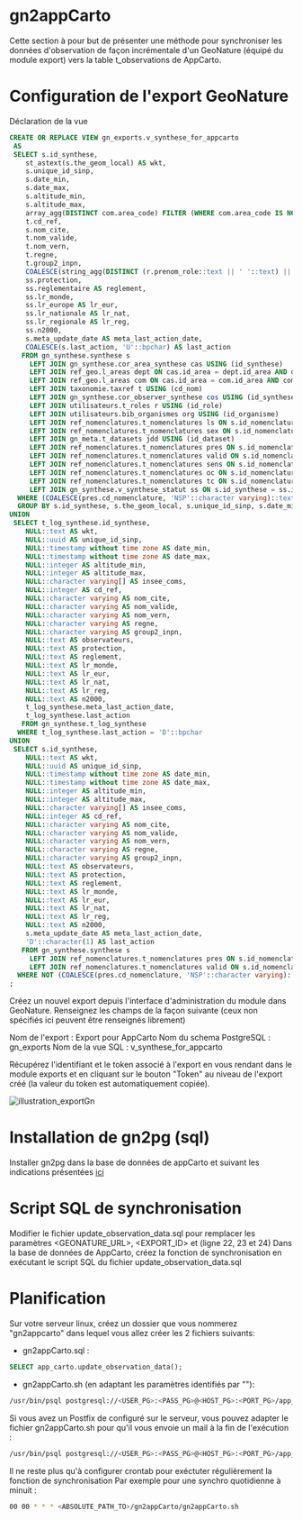 # gn2appCarto 

Cette section à pour but de présenter une méthode pour synchroniser les données d'observation de façon incrémentale d'un GeoNature (équipé du module export) vers la table t_observations de AppCarto.

# Configuration de l'export GeoNature

Déclaration de la vue
```sql
CREATE OR REPLACE VIEW gn_exports.v_synthese_for_appcarto
 AS
 SELECT s.id_synthese,
    st_astext(s.the_geom_local) AS wkt,
    s.unique_id_sinp,
    s.date_min,
    s.date_max,
    s.altitude_min,
    s.altitude_max,
    array_agg(DISTINCT com.area_code) FILTER (WHERE com.area_code IS NOT NULL) AS insee_coms,
    t.cd_ref,
    s.nom_cite,
    t.nom_valide,
    t.nom_vern,
    t.regne,
    t.group2_inpn,
    COALESCE(string_agg(DISTINCT (r.prenom_role::text || ' '::text) || r.nom_role::text, ', '::text), s.observers::text) AS observateurs,
    ss.protection,
    ss.reglementaire AS reglement,
    ss.lr_monde,
    ss.lr_europe AS lr_eur,
    ss.lr_nationale AS lr_nat,
    ss.lr_regionale AS lr_reg,
    ss.n2000,
    s.meta_update_date AS meta_last_action_date,
    COALESCE(s.last_action, 'U'::bpchar) AS last_action
   FROM gn_synthese.synthese s
     LEFT JOIN gn_synthese.cor_area_synthese cas USING (id_synthese)
     LEFT JOIN ref_geo.l_areas dept ON cas.id_area = dept.id_area AND dept.id_type = 26
     LEFT JOIN ref_geo.l_areas com ON cas.id_area = com.id_area AND com.id_type = 25
     LEFT JOIN taxonomie.taxref t USING (cd_nom)
     LEFT JOIN gn_synthese.cor_observer_synthese cos USING (id_synthese)
     LEFT JOIN utilisateurs.t_roles r USING (id_role)
     LEFT JOIN utilisateurs.bib_organismes org USING (id_organisme)
     LEFT JOIN ref_nomenclatures.t_nomenclatures ls ON s.id_nomenclature_life_stage = ls.id_nomenclature
     LEFT JOIN ref_nomenclatures.t_nomenclatures sex ON s.id_nomenclature_sex = sex.id_nomenclature
     LEFT JOIN gn_meta.t_datasets jdd USING (id_dataset)
     LEFT JOIN ref_nomenclatures.t_nomenclatures pres ON s.id_nomenclature_observation_status = pres.id_nomenclature
     LEFT JOIN ref_nomenclatures.t_nomenclatures valid ON s.id_nomenclature_valid_status = valid.id_nomenclature
     LEFT JOIN ref_nomenclatures.t_nomenclatures sens ON s.id_nomenclature_sensitivity = sens.id_nomenclature
     LEFT JOIN ref_nomenclatures.t_nomenclatures oc ON s.id_nomenclature_obj_count = oc.id_nomenclature
     LEFT JOIN ref_nomenclatures.t_nomenclatures tc ON s.id_nomenclature_type_count = tc.id_nomenclature
     LEFT JOIN gn_synthese.v_synthese_statut ss ON s.id_synthese = ss.id_synthese
  WHERE (COALESCE(pres.cd_nomenclature, 'NSP'::character varying)::text = ANY (ARRAY['NSP'::character varying::text, 'Pr'::character varying::text])) AND (COALESCE(valid.cd_nomenclature, '0'::character varying)::text = ANY (ARRAY['0'::character varying::text, '1'::character varying::text, '2'::character varying::text]))
  GROUP BY s.id_synthese, s.the_geom_local, s.unique_id_sinp, s.date_min, s.date_max, t.cd_ref, s.nom_cite, t.nom_valide, t.nom_vern, t.regne, t.group2_inpn, s.observers, ss.protection, ss.reglementaire, ss.lr_monde, ss.lr_europe, ss.lr_nationale, ss.lr_regionale, ss.n2000
UNION
 SELECT t_log_synthese.id_synthese,
    NULL::text AS wkt,
    NULL::uuid AS unique_id_sinp,
    NULL::timestamp without time zone AS date_min,
    NULL::timestamp without time zone AS date_max,
    NULL::integer AS altitude_min,
    NULL::integer AS altitude_max,
    NULL::character varying[] AS insee_coms,
    NULL::integer AS cd_ref,
    NULL::character varying AS nom_cite,
    NULL::character varying AS nom_valide,
    NULL::character varying AS nom_vern,
    NULL::character varying AS regne,
    NULL::character varying AS group2_inpn,
    NULL::text AS observateurs,
    NULL::text AS protection,
    NULL::text AS reglement,
    NULL::text AS lr_monde,
    NULL::text AS lr_eur,
    NULL::text AS lr_nat,
    NULL::text AS lr_reg,
    NULL::text AS n2000,
    t_log_synthese.meta_last_action_date,
    t_log_synthese.last_action
   FROM gn_synthese.t_log_synthese
  WHERE t_log_synthese.last_action = 'D'::bpchar
UNION
 SELECT s.id_synthese,
    NULL::text AS wkt,
    NULL::uuid AS unique_id_sinp,
    NULL::timestamp without time zone AS date_min,
    NULL::timestamp without time zone AS date_max,
    NULL::integer AS altitude_min,
    NULL::integer AS altitude_max,
    NULL::character varying[] AS insee_coms,
    NULL::integer AS cd_ref,
    NULL::character varying AS nom_cite,
    NULL::character varying AS nom_valide,
    NULL::character varying AS nom_vern,
    NULL::character varying AS regne,
    NULL::character varying AS group2_inpn,
    NULL::text AS observateurs,
    NULL::text AS protection,
    NULL::text AS reglement,
    NULL::text AS lr_monde,
    NULL::text AS lr_eur,
    NULL::text AS lr_nat,
    NULL::text AS lr_reg,
    NULL::text AS n2000,
    s.meta_update_date AS meta_last_action_date,
    'D'::character(1) AS last_action
   FROM gn_synthese.synthese s
     LEFT JOIN ref_nomenclatures.t_nomenclatures pres ON s.id_nomenclature_observation_status = pres.id_nomenclature
     LEFT JOIN ref_nomenclatures.t_nomenclatures valid ON s.id_nomenclature_valid_status = valid.id_nomenclature
  WHERE NOT (COALESCE(pres.cd_nomenclature, 'NSP'::character varying)::text = ANY (ARRAY['NSP'::character varying::text, 'Pr'::character varying::text])) OR NOT (COALESCE(valid.cd_nomenclature, '0'::character varying)::text = ANY (ARRAY['0'::character varying::text, '1'::character varying::text, '2'::character varying::text]));
;
```

Créez un nouvel export depuis l'interface d'administration du module dans GeoNature.
Renseignez les champs de la façon suivante (ceux non spécifiés ici peuvent être renseignés librement)

Nom de l'export : Export pour AppCarto
Nom du schema PostgreSQL : gn_exports
Nom de la vue SQL : v_synthese_for_appcarto

Récupérez l'identifiant et le token associé à l'export en vous rendant dans le module exports et en cliquant sur le bouton "Token" au niveau de l'export créé (la valeur du token est automatiquement copiée).

![illustration_exportGn](https://github.com/user-attachments/assets/963e3ff5-c05b-4403-a0e4-9cd8285f0b50)

# Installation de gn2pg (sql)

Installer gn2pg dans la base de données de appCarto et suivant les indications présentées [ici](https://github.com/PnX-SI/Ressources-techniques/tree/master/GeoNature/gn2pg) 

# Script SQL de synchronisation

Modifier le fichier update_observation_data.sql pour remplacer les paramètres <GEONATURE_URL>, <EXPORT_ID> et <TOKEN> (ligne 22, 23 et 24)
Dans la base de données de AppCarto, créez la fonction de synchronisation en exécutant le script SQL du fichier update_observation_data.sql

# Planification
Sur votre serveur linux, créez un dossier que vous nommerez "gn2appcarto" dans lequel vous allez créer les 2 fichiers suivants:

- gn2appCarto.sql :
```sql
SELECT app_carto.update_observation_data();
```

- gn2appCarto.sh (en adaptant les paramètres identifiés par "<XXX>"):
```sh
/usr/bin/psql postgresql://<USER_PG>:<PASS_PG>@<HOST_PG>:<PORT_PG>/app_carto -f <ABSOLUTE_PATH_TO>/gn2appCarto/gn2appCarto.sql > <ABSOLUTE_PATH_TO>/gn2appCarto/gn2appCarto.log 2>&1 && cat <ABSOLUTE_PATH_TO>/gn2appCarto/gn2appCarto.log 
```

Si vous avez un Postfix de configuré sur le serveur, vous pouvez adapter le fichier gn2appCarto.sh pour qu'il vous envoie un mail à la fin de l'exécution :

```sh
/usr/bin/psql postgresql://<USER_PG>:<PASS_PG>@<HOST_PG>:<PORT_PG>/app_carto -f <ABSOLUTE_PATH_TO>/gn2appCarto/gn2appCarto.sql > <ABSOLUTE_PATH_TO>/gn2appCarto/gn2appCarto.log 2>&1 && cat <ABSOLUTE_PATH_TO>/gn2appCarto/gn2appCarto.log  | mail -s "[Gn2AppCarto] - Log de synchronisation" <DESTINATAIRE_EMAIL>
```

Il ne reste plus qu'à configurer crontab pour exéctuter régulièrement la fonction de synchronisation
Par exemple pour une synchro quotidienne à minuit : 
```sh
00 00 * * * <ABSOLUTE_PATH_TO>/gn2appCarto/gn2appCarto.sh
```
